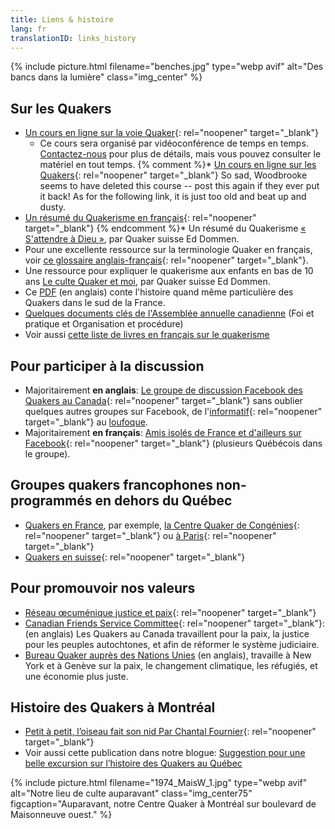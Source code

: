 ```yaml
---
title: Liens & histoire
lang: fr
translationID: links_history
---
```

{% include picture.html filename="benches.jpg" type="webp avif" alt="Des bancs dans la lumière" class="img_center" %}

## Sur les Quakers
* [Un cours en ligne sur la voie Quaker](https://quaker.ca/publication/introduction-aux-quakers-et-a-leur-culte-non-programme/){: rel="noopener" target="_blank"}
  * Ce cours sera organisé par vidéoconférence de temps en temps. [Contactez-nous](/contact-fr) pour plus de détails, mais vous pouvez consulter le matériel en tout temps.
{% comment %}* [Un cours en ligne sur les Quakers](http://moodle.woodbrooke.org.uk/course/view.php?id=60#section-0){:  rel="noopener" target="_blank"}
So sad, Woodbrooke seems to have deleted this course -- post this again if they ever put it back! As for the following link, it is just too old and beat up and dusty.
* [Un résumé du Quakerisme en français](http://quaker.chez-alice.fr/){: rel="noopener" target="_blank"}
{% endcomment %}* Un résumé du Quakerisme [« S'attendre à Dieu »](/assets/PDF/EDommen-SAttendreADieu2.pdf), par Quaker suisse Ed Dommen.
* Pour une excellente ressource sur la terminologie Quaker en français, voir [ce glossaire anglais-français](https://glossary.summerhays.net){: rel="noopener" target="_blank"}.
* Une ressource pour expliquer le quakerisme aux enfants en bas de 10 ans [Le culte Quaker et moi](/assets/PDF/LeCulteQuakerEtMoi-small.pdf), par Quaker suisse Ed Dommen.
* Ce [PDF](/assets/PDF/CongeniesE.pdf) (en anglais) conte l'histoire quand même particulière des Quakers dans le sud de la France.
* [Quelques documents clés de l'Assemblée annuelle canadienne](/fp) (Foi et pratique et Organisation et procédure)
* Voir aussi [cette liste de livres en français sur le quakerisme](/livres-en-français)

## Pour participer à la discussion
* Majoritairement **en anglais**: [Le groupe de discussion Facebook des Quakers au Canada](https://www.facebook.com/groups/532516183429702/){: rel="noopener" target="_blank"} sans oublier quelques autres groupes sur Facebook, de l'[informatif](https://www.facebook.com/groups/2207263944/){: rel="noopener" target="_blank"} au [loufoque](https://www.facebook.com/groups/assbadfriends/).
* Majoritairement **en français**: [Amis isolés de France et d'ailleurs sur Facebook](https://www.facebook.com/groups/1693742737383648/){: rel="noopener" target="_blank"} (plusieurs Québécois dans le groupe).

## Groupes quakers francophones non-programmés en dehors du Québec
* [Quakers en France](http://www.quakersenfrance.org/faq), par exemple, [la Centre Quaker de Congénies](https://www.maison-quaker-congenies.org/){: rel="noopener" target="_blank"} ou [à Paris](https://www.facebook.com/CentreQuakerParis/){: rel="noopener" target="_blank"}
* [Quakers en suisse](https://swiss-quakers.ch/fr/accueil/){: rel="noopener" target="_blank"}

## Pour promouvoir nos valeurs
* [Réseau œcuménique justice et paix](http://www.justicepaix.org){: rel="noopener" target="_blank"}
* [Canadian Friends Service Committee](https://quakerservice.ca){: rel="noopener" target="_blank"}: (en anglais) Les Quakers au Canada travaillent pour la paix, la justice pour les peuples autochtones, et afin de réformer le système judiciaire.
* [Bureau Quaker auprès des Nations Unies](https://quno.org/) (en anglais), travaille à New York et à Genève sur la paix, le changement climatique, les réfugiés, et une économie plus juste.

## Histoire des Quakers à Montréal

* [Petit à petit, l’oiseau fait son nid Par Chantal Fournier](/assets/PDF/MMM-History-CF.V100.05.15.pdf){: rel="noopener" target="_blank"}
* Voir aussi cette publication dans notre blogue: [Suggestion pour une belle excursion sur l’histoire des Quakers au Québec](/2021/06/26/farnham-excursion)


{% include picture.html filename="1974_MaisW_1.jpg" type="webp avif" alt="Notre lieu de culte auparavant" class="img_center75" figcaption="Auparavant, notre Centre Quaker à Montréal sur boulevard de Maisonneuve ouest." %}
